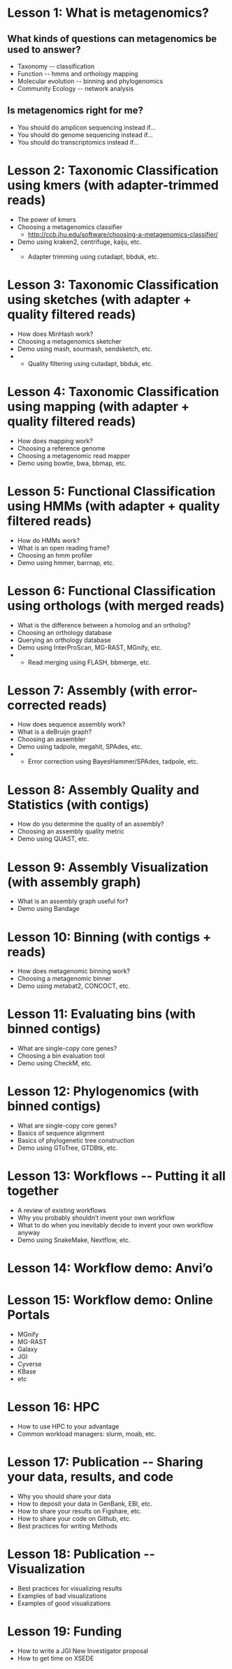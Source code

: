 
# Lesson 1: What is metagenomics?
## What kinds of questions can metagenomics be used to answer?
* Taxonomy -- classification
* Function -- hmms and orthology mapping
* Molecular evolution -- binning and phylogenomics
* Community Ecology -- network analysis
## Is metagenomics right for me?
* You should do amplicon sequencing instead if…
* You should do genome sequencing instead if…
* You should do transcriptomics instead if…

# Lesson 2: Taxonomic Classification using kmers (with adapter-trimmed reads)
* The power of kmers
* Choosing a metagenomics classifier
  * http://ccb.jhu.edu/software/choosing-a-metagenomics-classifier/
* Demo using kraken2, centrifuge, kaiju, etc.
* + Adapter trimming using cutadapt, bbduk, etc.

# Lesson 3: Taxonomic Classification using sketches (with adapter + quality filtered reads)
* How does MinHash work?
* Choosing a metagenomics sketcher
* Demo using mash, sourmash, sendsketch, etc.
* + Quality filtering using cutadapt, bbduk, etc.

# Lesson 4: Taxonomic Classification using mapping (with adapter + quality filtered reads)
* How does mapping work?
* Choosing a reference genome
* Choosing a metagenomic read mapper
* Demo using bowtie, bwa, bbmap, etc.

# Lesson 5: Functional Classification using HMMs (with adapter + quality filtered reads)
* How do HMMs work?
* What is an open reading frame?
* Choosing an hmm profiler
* Demo using hmmer, barrnap, etc.

# Lesson 6: Functional Classification using orthologs (with merged reads)
* What is the difference between a homolog and an ortholog?
* Choosing an orthology database
* Querying an orthology database
* Demo using InterProScan, MG-RAST, MGnify, etc.
* + Read merging using FLASH, bbmerge, etc.

# Lesson 7: Assembly (with error-corrected reads)
* How does sequence assembly work?
* What is a deBruijn graph?
* Choosing an assembler
* Demo using tadpole, megahit, SPAdes, etc.
* + Error correction using BayesHammer/SPAdes, tadpole, etc.

# Lesson 8: Assembly Quality and Statistics (with contigs)
* How do you determine the quality of an assembly?
* Choosing an assembly quality metric
* Demo using QUAST, etc.

# Lesson 9: Assembly Visualization (with assembly graph)
* What is an assembly graph useful for?
* Demo using Bandage

# Lesson 10: Binning (with contigs + reads)
* How does metagenomic binning work?
* Choosing a metagenomic binner
* Demo using metabat2, CONCOCT, etc.

# Lesson 11: Evaluating bins (with binned contigs)
* What are single-copy core genes?
* Choosing a bin evaluation tool
* Demo using CheckM, etc.

# Lesson 12: Phylogenomics (with binned contigs)
* What are single-copy core genes?
* Basics of sequence alignment
* Basics of phylogenetic tree construction
* Demo using GToTree, GTDBtk, etc.

# Lesson 13: Workflows -- Putting it all together
* A review of existing workflows
* Why you probably shouldn’t invent your own workflow
* What to do when you inevitably decide to invent your own workflow anyway
* Demo using SnakeMake, Nextflow, etc.

# Lesson 14: Workflow demo: Anvi’o 

# Lesson 15: Workflow demo: Online Portals
* MGnify
* MG-RAST
* Galaxy
* JGI
* Cyverse
* KBase
* etc

# Lesson 16: HPC
* How to use HPC to your advantage
* Common workload managers: slurm, moab, etc.

# Lesson 17: Publication -- Sharing your data, results, and code
* Why you should share your data
* How to deposit your data in GenBank, EBI, etc.
* How to share your results on Figshare, etc.
* How to share your code on Github, etc.
* Best practices for writing Methods

# Lesson 18: Publication -- Visualization
* Best practices for visualizing results
* Examples of bad visualizations
* Examples of good visualizations

# Lesson 19: Funding
* How to write a JGI New Investigator proposal
* How to get time on XSEDE

